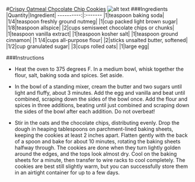 #[Crispy Oatmeal Chocolate Chip Cookies](http://food52.com/recipes/5804-crispy-oatmeal-chocolate-chip-cookies)
![alt text](https://images.food52.com/gTRI_wmP9128DJSrkQpiE8uIlvY=/753x502/f65ae839-b9df-4fc6-b287-d9885a824809--4812454762_9c21356437_z.jpg)
###Ingredients
|Quantity|Ingredient|
----------:|:-------
|1|teaspoon baking soda|
|1/4|teaspoon freshly ground nutmeg|
|1|cup packed light brown sugar|
|1/8|teaspoon allspice|
|2|cups semisweet chocolate chips or chunks|
|1|teaspoon vanilla extract|
|1|teaspoon kosher salt|
|1|teaspoon ground cinnamon|
|1 1/4|cups all-purpose flour|
|2|sticks unsalted butter, softened|
|1/2|cup granulated sugar|
|3|cups rolled oats|
|1|large egg|

###Instructions

* Heat the oven to 375 degrees F. In a medium bowl, whisk together the flour, salt, baking soda and spices. Set aside.

* In the bowl of a standing mixer, cream the butter and two sugars until light and fluffy, about 3 minutes. Add the egg and vanilla and beat until combined, scraping down the sides of the bowl once. Add the flour and spices in three additions, beating until just combined and scraping down the sides of the bowl after each addition. Do not overbeat!

* Stir in the oats and the chocolate chips, distributing evenly. Drop the dough in heaping tablespoons on parchment-lined baking sheets, keeping the cookies at least 2 inches apart. Flatten gently with the back of a spoon and bake for about 10 minutes, rotating the baking sheets halfway through. The cookies are done when they turn lightly golden around the edges, and the tops look almost dry. Cool on the baking sheets for a minute, then transfer to wire racks to cool completely. The cookies are best still slightly warm, but you can successfully store them in an airtight container for up to a few days.